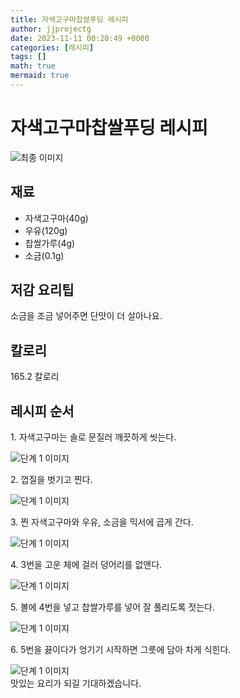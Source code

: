 ```yaml
---
title: 자색고구마찹쌀푸딩 레시피
author: jjprojectg
date: 2023-11-11 00:20:49 +0000
categories: [레시피]
tags: []
math: true
mermaid: true
---
```

<meta name="og:type" content="website"/>
<meta charset="UTF-8"/>
<div class="header">
  <h1>자색고구마찹쌀푸딩 레시피</h1>
</div>

<div class="container my-4">
  <div class="row">
    <div class="col-12 col-md-6">
      <div class="recipe-image">
        <img src="http://www.foodsafetykorea.go.kr/uploadimg/cook/10_01121_2.png" class="step-image" alt="최종 이미지"/>
      </div>
    </div>
    <div class="col-12 col-md-6">
      <div class="ingredients">
        <h2>재료</h2>
        <ul class="card">
          <li> 자색고구마(40g) </li>
          <li>  우유(120g) </li>
          <li> 찹쌀가루(4g) </li>
          <li>  소금(0.1g) </li>
</ul>
      </div>
    </div>
    <div class="col-12 col-md-6">
      <div class="ingredients">
        <h2>저감 요리팁</h2>
        <div class="card"> 
          <p>
            소금을 조금 넣어주면 단맛이 더 살아나요.
          </p>
        </div>
      </div>
      <div class="ingredients">
        <h2>칼로리</h2>
        <div class="card"> 
          <p>
            165.2 칼로리
          </p>
        </div>
      </div>
    </div>
  </div>

  <h2 class="my-4">레시피 순서</h2>
  <div class="card recipe-card">
    <div class="card-body recipe-step">
      <p class="card-text step-description">1. 자색고구마는 솔로 문질러 깨끗하게 씻는다.</p>
      <img src="http://www.foodsafetykorea.go.kr/uploadimg/cook/20_01121_1.JPG" alt="단계 1 이미지" class="step-image"/>
    </div>
  </div>
  <div class="card recipe-card">
    <div class="card-body recipe-step">
      <p class="card-text step-description">2. 껍질을 벗기고 찐다.</p>
      <img src="http://www.foodsafetykorea.go.kr/uploadimg/cook/20_01121_2.JPG" alt="단계 1 이미지" class="step-image"/>
    </div>
  </div>
  <div class="card recipe-card">
    <div class="card-body recipe-step">
      <p class="card-text step-description">3. 찐 자색고구마와 우유, 소금을 믹서에 곱게 간다.</p>
      <img src="http://www.foodsafetykorea.go.kr/uploadimg/cook/20_01121_3.JPG" alt="단계 1 이미지" class="step-image"/>
    </div>
  </div>
  <div class="card recipe-card">
    <div class="card-body recipe-step">
      <p class="card-text step-description">4. 3번을 고운 체에 걸러 덩어리를 없앤다.</p>
      <img src="http://www.foodsafetykorea.go.kr/uploadimg/cook/20_01121_4.JPG" alt="단계 1 이미지" class="step-image"/>
    </div>
  </div>
  <div class="card recipe-card">
    <div class="card-body recipe-step">
      <p class="card-text step-description">5. 볼에 4번을 넣고 찹쌀가루를 넣어 잘 풀리도록 젓는다.</p>
      <img src="http://www.foodsafetykorea.go.kr/uploadimg/cook/20_01121_5.JPG" alt="단계 1 이미지" class="step-image"/>
    </div>
  </div>
  <div class="card recipe-card">
    <div class="card-body recipe-step">
      <p class="card-text step-description">6. 5번을 끓이다가 엉기기 시작하면 그릇에 담아 차게 식힌다.</p>
      <img src="http://www.foodsafetykorea.go.kr/uploadimg/cook/20_01121_6.JPG" alt="단계 1 이미지" class="step-image"/>
    </div>
  </div>

</div>
맛있는 요리가 되길 기대하겠습니다.
